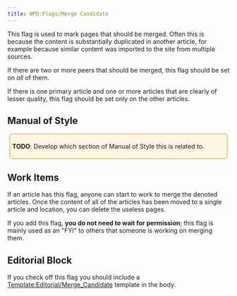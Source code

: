 ```yaml
---
title: WPD:Flags/Merge Candidate
---
```

<p>This flag is used to mark pages that should be merged. Often this is because the content is substantially duplicated in another article, for example because similar content was imported to the site from multiple sources.
</p><p>If there are two or more peers that should be merged, this flag should be set on <i>all</i> of them.
</p><p>If there is one primary article and one or more articles that are clearly of lesser quality, this flag should be set only on the other articles.
</p>
<h2><span class="mw-headline" id="Manual_of_Style">Manual of Style</span></h2>
<div style="border:1px solid hsl(45, 100%, 40%); padding:5px; margin:5px; background-color:hsl(45, 88%, 94%); border-radius:5px">
<p><b>TODO</b>:  Develop which section of Manual of Style this is related to.
</p>
</div>
<h2><span class="mw-headline" id="Work_Items">Work Items</span></h2>
<p>If an article has this flag, anyone can start to work to merge the denoted articles. Once the content of all of the articles has been moved to a single article and location, you can delete the useless pages.
</p><p>If you add this flag, <b>you do not need to wait for permission</b>; this flag is mainly used as an "FYI" to others that someone is working on merging them.
</p>
<h2><span class="mw-headline" id="Editorial_Block">Editorial Block</span></h2>
<p>If you check off this flag you should include a <a href="/wiki/Template:Editorial/Merge_Candidate" title="Template:Editorial/Merge Candidate">Template:Editorial/Merge_Candidate</a> template in the body.
</p>
<!-- Saved in parser cache with key wpwiki:pcache:idhash:270-0!*!0!!*!*!*!esi=1 and timestamp 20150731181735 and revision id 15832
 -->
